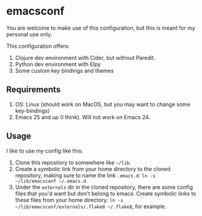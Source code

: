 # emacsconf

You are welcome to make use of this configuration, but this is meant
for my personal use only.

This configuration offers:

   1. Clojure dev environment with Cider, but without Paredit.
   1. Python dev environment with Elpy
   1. Some custom key bindings and themes

## Requirements

   1. OS: Linux (should work on MacOS, but you may want to change some
      key-bindings)
   1. Emacs 25 and up (I think).  Will not work on Emacs 24.

## Usage

I like to use my config like this:

   1. Clone this repository to somewhere like `~/lib`.
   1. Create a symbolic link from your home directory to the cloned
      repository, making sure to name the link `.emacs.d`: `ln -s
      ~/lib/emacsconf ~/.emacs.d`
   1. Under the `externals` dir in the cloned repository, there are
      some config files that you'd want but don't belong to emacs.
      Create symbolic links to these files from your home directory:
      `ln -s ~/lib/emacsconf/externals/.flake8 ~/.flake8`, for
      example.
